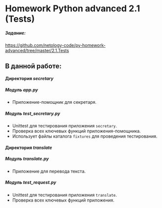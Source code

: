 # Homework Python advanced 2.1 (Tests)

##### Задание: 
https://github.com/netology-code/py-homework-advanced/tree/master/2.1.Tests
## В данной работе:

#### Директория ***secretary***
##### Модуль ***app.py***
* Приложение-помощник для секретаря.
 
##### Модуль ***test_secretary.py***
* Unittest для тестирования приложения ```secretary```.
* Проверка всех ключевых функций приложения-помощника.
* Использует файлы каталога ```fixtures``` для проведения тестирования.

#### Директория ***translate***
##### Модуль ***translate.py***
* Приложение для перевода текста.

##### Модуль ***test_request.py***
* Unittest для тестирования приложения ```translate```.
* Проверка всех ключевых функций приложения.